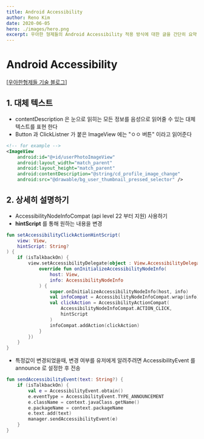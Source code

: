 ```yaml
---
title: Android Accessibility 
author: Reno Kim
date: 2020-06-05
hero: ./images/hero.png
excerpt: 우아한 형제들의 Android Accessibility 적용 방식에 대한 글을 간단히 요약
---
```


# Android Accessibility 
[[우아한형제들 기술 블로그](http://woowabros.github.io/experience/2020/01/30/app-for-everyone.html)]

## 1. 대체 텍스트
- contentDescription 은 눈으로 읽히는 모든 정보를 음성으로 읽어줄 수 있는 대체 텍스트를 표현 한다
- Button 과 ClickListner 가 붙은 ImageView 에는 "ㅇㅇ 버튼" 이라고 읽어준다

~~~ xml
<!-- for example -->
<ImageView
    android:id="@+id/userPhotoImageView"
    android:layout_width="match_parent"
    android:layout_height="match_parent"
    android:contentDescription="@string/cd_profile_image_change"
    android:src="@drawable/bg_user_thumbnail_pressed_selector" />
~~~

## 2. 상세히 설명하기
- AccessibilityNodeInfoCompat (api level 22 부터 지원) 사용하기
- **hintScript** 를 통해 원하는 내용을 변경

~~~kotlin
fun setAccessibilityClickActionHintScript(
    view: View, 
    hintScript: String?
) {
    if (isTalkbackOn) {
        view.setAccessibilityDelegate(object : View.AccessibilityDelegate() {
            override fun onInitializeAccessibilityNodeInfo(
                host: View, 
                info: AccessibilityNodeInfo
            ) {
                super.onInitializeAccessibilityNodeInfo(host, info)
                val infoCompat = AccessibilityNodeInfoCompat.wrap(info)
                val clickAction = AccessibilityActionCompat(
                    AccessibilityNodeInfoCompat.ACTION_CLICK, 
                    hintScript
                )
                infoCompat.addAction(clickAction)
            }
        })
    }
}
~~~

- 특정값이 변경되었을때, 변경 여부를 유저에게 알려주려면 AccessibilityEvent 를 announce 로 설정한 후 전송

~~~kotlin
fun sendAccessibilityEvent(text: String?) {
    if (isTalkbackOn) {
        val e = AccessibilityEvent.obtain()
        e.eventType = AccessibilityEvent.TYPE_ANNOUNCEMENT
        e.className = context.javaClass.getName()
        e.packageName = context.packageName
        e.text.add(text)
        manager.sendAccessibilityEvent(e)
    }
}
~~~
